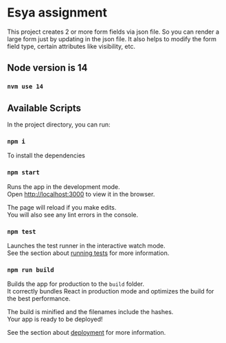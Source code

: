 # Esya assignment

This project creates 2 or more form fields via json file.
So you can render a large form just by updating in the json file.
It also helps to modify the form field type, certain attributes like visibility, etc.

## Node version is 14

### `nvm use 14`

## Available Scripts

In the project directory, you can run:

### `npm i`

To install the dependencies

### `npm start`

Runs the app in the development mode.<br>
Open [http://localhost:3000](http://localhost:3000) to view it in the browser.

The page will reload if you make edits.<br>
You will also see any lint errors in the console.

### `npm test`

Launches the test runner in the interactive watch mode.<br>
See the section about [running tests](#running-tests) for more information.

### `npm run build`

Builds the app for production to the `build` folder.<br>
It correctly bundles React in production mode and optimizes the build for the best performance.

The build is minified and the filenames include the hashes.<br>
Your app is ready to be deployed!

See the section about [deployment](#deployment) for more information.

